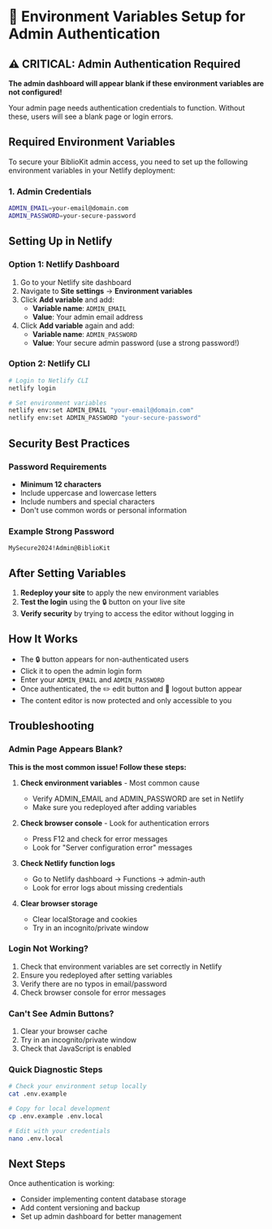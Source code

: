 # 🔐 Environment Variables Setup for Admin Authentication

## ⚠️ CRITICAL: Admin Authentication Required

**The admin dashboard will appear blank if these environment variables are not configured!**

Your admin page needs authentication credentials to function. Without these, users will see a blank page or login errors.

## Required Environment Variables

To secure your BiblioKit admin access, you need to set up the following environment variables in your Netlify deployment:

### 1. Admin Credentials

```bash
ADMIN_EMAIL=your-email@domain.com
ADMIN_PASSWORD=your-secure-password
```

## Setting Up in Netlify

### Option 1: Netlify Dashboard
1. Go to your Netlify site dashboard
2. Navigate to **Site settings** → **Environment variables**
3. Click **Add variable** and add:
   - **Variable name**: `ADMIN_EMAIL`
   - **Value**: Your admin email address
4. Click **Add variable** again and add:
   - **Variable name**: `ADMIN_PASSWORD`
   - **Value**: Your secure admin password (use a strong password!)

### Option 2: Netlify CLI
```bash
# Login to Netlify CLI
netlify login

# Set environment variables
netlify env:set ADMIN_EMAIL "your-email@domain.com"
netlify env:set ADMIN_PASSWORD "your-secure-password"
```

## Security Best Practices

### Password Requirements
- **Minimum 12 characters**
- Include uppercase and lowercase letters
- Include numbers and special characters
- Don't use common words or personal information

### Example Strong Password
```
MySecure2024!Admin@BiblioKit
```

## After Setting Variables

1. **Redeploy your site** to apply the new environment variables
2. **Test the login** using the 🔒 button on your live site
3. **Verify security** by trying to access the editor without logging in

## How It Works

- The 🔒 button appears for non-authenticated users
- Click it to open the admin login form
- Enter your `ADMIN_EMAIL` and `ADMIN_PASSWORD`
- Once authenticated, the ✏️ edit button and 🚪 logout button appear
- The content editor is now protected and only accessible to you

## Troubleshooting

### Admin Page Appears Blank?
**This is the most common issue! Follow these steps:**

1. **Check environment variables** - Most common cause
   - Verify ADMIN_EMAIL and ADMIN_PASSWORD are set in Netlify
   - Make sure you redeployed after adding variables

2. **Check browser console** - Look for authentication errors
   - Press F12 and check for error messages
   - Look for "Server configuration error" messages

3. **Check Netlify function logs**
   - Go to Netlify dashboard → Functions → admin-auth
   - Look for error logs about missing credentials

4. **Clear browser storage**
   - Clear localStorage and cookies
   - Try in an incognito/private window

### Login Not Working?
1. Check that environment variables are set correctly in Netlify
2. Ensure you redeployed after setting variables
3. Verify there are no typos in email/password
4. Check browser console for error messages

### Can't See Admin Buttons?
1. Clear your browser cache
2. Try in an incognito/private window
3. Check that JavaScript is enabled

### Quick Diagnostic Steps
```bash
# Check your environment setup locally
cat .env.example

# Copy for local development
cp .env.example .env.local

# Edit with your credentials
nano .env.local
```

## Next Steps

Once authentication is working:
- Consider implementing content database storage
- Add content versioning and backup
- Set up admin dashboard for better management 